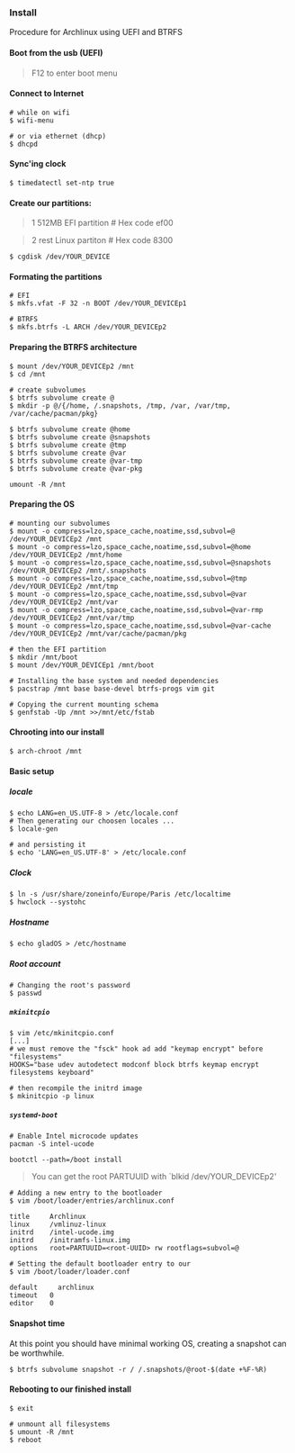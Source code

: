 ### Install

Procedure for Archlinux using UEFI and BTRFS

#### Boot from the usb (UEFI)

> F12 to enter boot menu

#### Connect to Internet

```
# while on wifi
$ wifi-menu

# or via ethernet (dhcp)
$ dhcpd
```

#### Sync'ing clock

```
$ timedatectl set-ntp true
```

#### Create our partitions:

> 1 512MB EFI partition # Hex code ef00

> 2 rest Linux partiton  # Hex code 8300

```
$ cgdisk /dev/YOUR_DEVICE
```

#### Formating the partitions

```
# EFI
$ mkfs.vfat -F 32 -n BOOT /dev/YOUR_DEVICEp1

# BTRFS
$ mkfs.btrfs -L ARCH /dev/YOUR_DEVICEp2
```

#### Preparing the BTRFS architecture

```
$ mount /dev/YOUR_DEVICEp2 /mnt
$ cd /mnt

# create subvolumes
$ btrfs subvolume create @
$ mkdir -p @/{/home, /.snapshots, /tmp, /var, /var/tmp, /var/cache/pacman/pkg}

$ btrfs subvolume create @home
$ btrfs subvolume create @snapshots
$ btrfs subvolume create @tmp
$ btrfs subvolume create @var
$ btrfs subvolume create @var-tmp
$ btrfs subvolume create @var-pkg

umount -R /mnt
```

#### Preparing the OS

```
# mounting our subvolumes
$ mount -o compress=lzo,space_cache,noatime,ssd,subvol=@ /dev/YOUR_DEVICEp2 /mnt
$ mount -o compress=lzo,space_cache,noatime,ssd,subvol=@home /dev/YOUR_DEVICEp2 /mnt/home
$ mount -o compress=lzo,space_cache,noatime,ssd,subvol=@snapshots /dev/YOUR_DEVICEp2 /mnt/.snapshots
$ mount -o compress=lzo,space_cache,noatime,ssd,subvol=@tmp /dev/YOUR_DEVICEp2 /mnt/tmp
$ mount -o compress=lzo,space_cache,noatime,ssd,subvol=@var /dev/YOUR_DEVICEp2 /mnt/var
$ mount -o compress=lzo,space_cache,noatime,ssd,subvol=@var-rmp /dev/YOUR_DEVICEp2 /mnt/var/tmp
$ mount -o compress=lzo,space_cache,noatime,ssd,subvol=@var-cache /dev/YOUR_DEVICEp2 /mnt/var/cache/pacman/pkg

# then the EFI partition
$ mkdir /mnt/boot
$ mount /dev/YOUR_DEVICEp1 /mnt/boot

# Installing the base system and needed dependencies
$ pacstrap /mnt base base-devel btrfs-progs vim git

# Copying the current mounting schema
$ genfstab -Up /mnt >>/mnt/etc/fstab
```

#### Chrooting into our install

```
$ arch-chroot /mnt
```

#### Basic setup

##### locale

```
$ echo LANG=en_US.UTF-8 > /etc/locale.conf
# Then generating our choosen locales ...
$ locale-gen

# and persisting it
$ echo 'LANG=en_US.UTF-8' > /etc/locale.conf
```

##### Clock

```
$ ln -s /usr/share/zoneinfo/Europe/Paris /etc/localtime
$ hwclock --systohc
```

##### Hostname

```
$ echo gladOS > /etc/hostname
```

##### Root account

```
# Changing the root's password
$ passwd
```

##### `mkinitcpio`

```
$ vim /etc/mkinitcpio.conf
[...]
# we must remove the "fsck" hook ad add "keymap encrypt" before "filesystems"
HOOKS="base udev autodetect modconf block btrfs keymap encrypt filesystems keyboard"

# then recompile the initrd image
$ mkinitcpio -p linux
```

##### `systemd-boot`

```
# Enable Intel microcode updates
pacman -S intel-ucode

bootctl --path=/boot install
```

> You can get the root PARTUUID with `blkid /dev/YOUR_DEVICEp2'

```
# Adding a new entry to the bootloader
$ vim /boot/loader/entries/archlinux.conf

title     Archlinux
linux     /vmlinuz-linux
initrd    /intel-ucode.img
initrd    /initramfs-linux.img
options   root=PARTUUID=<root-UUID> rw rootflags=subvol=@ 
```

```
# Setting the default bootloader entry to our
$ vim /boot/loader/loader.conf

default		archlinux
timeout   0
editor    0
```

####  Snapshot time

At this point you should have minimal working OS, creating a snapshot can be worthwhile.

```
$ btrfs subvolume snapshot -r / /.snapshots/@root-$(date +%F-%R)
```

#### Rebooting to our finished install

```
$ exit

# unmount all filesystems
$ umount -R /mnt
$ reboot
```
